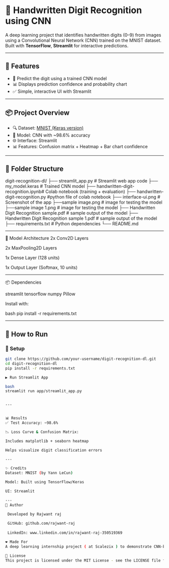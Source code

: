 # 🧠 Handwritten Digit Recognition using CNN

A deep learning project that identifies handwritten digits (0–9) from images using a Convolutional Neural Network (CNN) trained on the MNIST dataset.  
Built with **TensorFlow**, **Streamlit**  for interactive predictions.

---

## 🚀 Features

- 🧠 Predict the digit using a trained CNN model
- 📊 Displays prediction confidence and probability chart
- ✅ Simple, interactive UI with Streamlit

---

## 📦 Project Overview

- 🔍 Dataset: [MNIST (Keras version)](https://keras.io/api/datasets/mnist/)
- 🧠 Model: CNN with ~98.6% accuracy
- 🌐 Interface: Streamlit
- 📊 Features: Confusion matrix + Heatmap + Bar chart confidence

---

## 📁 Folder Structure
digit-recognition-dl/
├── streamlit_app.py # Streamlit web app code
├── my_model.keras  # Trained CNN model
├── handwritten-digit-recognition.ipynb# Colab notebook (training + evaluation)
├── handwritten-digit-recognition.py #python file of colab notebook
├── interface-ui.png # Screenshot of the app
├──sample image.png  # image for testing the model
├──sample image 1.png # image for testing the model 
├── Handwritten Digit Recognition sample.pdf # sample output of the model
├── Handwritten Digit Recognition sample 1.pdf # sample output of the model
├── requirements.txt # Python dependencies
└── README.md


---


🧠 Model Architecture
 2x Conv2D Layers

2x MaxPooling2D Layers

1x Dense Layer (128 units)

1x Output Layer (Softmax, 10 units)


---

📦 Dependencies

streamlit
tensorflow
numpy
Pillow

Install with:

bash
pip install -r requirements.txt


---


## 🚀 How to Run

### 🔧 Setup

```bash
git clone https://github.com/your-username/digit-recognition-dl.git
cd digit-recognition-dl
pip install -r requirements.txt

▶️ Run Streamlit App

bash
streamlit run app/streamlit_app.py


---


📊 Results
✅ Test Accuracy: ~98.6%

📉 Loss Curve & Confusion Matrix:

Includes matplotlib + seaborn heatmap

Helps visualize digit classification errors

---

✨ Credits
Dataset: MNIST (by Yann LeCun)

Model: Built using TensorFlow/Keras

UI: Streamlit 

---
👤 Author

 Developed by Rajwant raj
 
 GitHub: github.com/rajwant-raj
 
 LinkedIn: www.linkedin.com/in/rajwant-raj-350519369

❤️ Made For
A deep learning internship project ( at Scalezix ) to demonstrate CNN-based digit recognition with a clean interactive UI using Streamlit.

📜 License
This project is licensed under the MIT License - see the LICENSE file for details.





